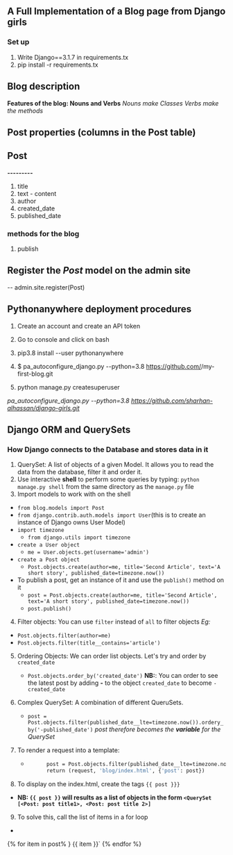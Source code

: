 ## A Full Implementation of a Blog page from Django girls
### Set up
1. Write Django==3.1.7 in requirements.tx
1. pip install -r requirements.tx

## Blog description
**Features of the blog: Nouns and Verbs**
*Nouns make Classes*
*Verbs make the methods*
## Post properties (columns in the Post table)
## Post
**---------**
1. title 
2. text - content 
3. author 
4. created_date
5. published_date
### methods for the blog
1. publish

## Register the *Post* model on the admin site
-- admin.site.register(Post)

## Pythonanywhere deployment procedures
1. Create an account and create an API token
2. Go to console and click on bash 
3. pip3.8 install --user pythonanywhere
4. $ pa_autoconfigure_django.py --python=3.8 https://github.com/<your-github-username>/my-first-blog.git

5. python manage.py createsuperuser

*pa_autoconfigure_django.py --python=3.8 https://github.com/sharhan-alhassan/django-girls.git*

## Django ORM and QuerySets
### How Django connects to the Database and stores data in it
1. QuerySet: A list of objects of a given Model. It allows you to read the data from the database, filter it and order it.
2. Use interactive **shell** to perform some queries by typing: `python manage.py shell` from the same directory as the `manage.py` file
3. Import models to work with on the shell
- `from blog.models import Post`
- `from django.contrib.auth.models import User`(this is to create an instance of Django owns User Model)
- `import timezone`
    - `from django.utils import timezone`
- `create a User object` 
    - `me = User.objects.get(username='admin')`
- `create a Post object`
    - `Post.objects.create(author=me, title='Second Article', text='A short story', published_date=timezone.now())`
- To publish a post, get an instance of it and use the `publish()` method on it
    - `post = Post.objects.create(author=me, title='Second Article', text='A short story', published_date=timezone.now())`
    - `post.publish()`
4. Filter objects: You can use `filter` instead of `all` to filter objects
*Eg:*
- `Post.objects.filter(author=me)`
- `Post.objects.filter(title__contains='article')`

5. Ordering Objects: We can order list objects. Let's try and order by `created_date`
    - `Post.objects.order_by('created_date')`
    **NB:**: You can order to see the latest post by adding **-** to the object `created_date` to become `-created_date`
6. Complex QuerySet: A combination of different QueruSets. 
    - `post = Post.objects.filter(published_date__lte=timezone.now()).ordery_by('-published_date')`
    *post therefore becomes the **variable** for the QuerySet*
7. To render a request into a template:

    - ```def index(request):
            post = Post.objects.filter(published_date__lte=timezone.now()).ordery_by('-published_date')
            return (request, 'blog/index.html', {'post': post})
        ```

8. To display on the index.html, create the tags `{{ post }}}`
- **NB: `{{ post }}` will results as a list of objects in the form `<QuerySet [<Post: post title1>, <Post: post title 2>]`**
9. To solve this, call the list of items in a for loop
- ```
{% for item in post% }
    {{ item }}`
  {% endfor %}
  ```
